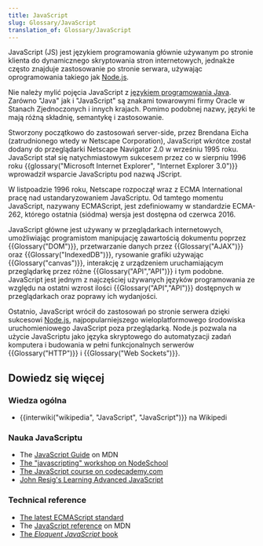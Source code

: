 ```yaml
---
title: JavaScript
slug: Glossary/JavaScript
translation_of: Glossary/JavaScript
---
```

JavaScript (JS) jest językiem programowania głównie używanym po stronie klienta do dynamicznego skryptowania stron internetowych, jednakże często znajduje zastosowanie po stronie serwara, używając oprogramowania takiego jak [Node.js](http://nodejs.org/).

Nie należy mylić pojęcia JavaScript z [językiem programowania Java](https://pl.wikipedia.org/wiki/Java). Zarówno "Java" jak i "JavaScript" są znakami towarowymi firmy Oracle w Stanach Zjednoczonych i innych krajach. Pomimo podobnej nazwy, języki te mają różną składnię, semantykę i zastosowanie.

Stworzony początkowo do zastosowań server-side, przez Brendana Eicha (zatrudnionego wtedy w Netscape Corporation), JavaScript wkrótce został dodany do przeglądarki Netscape Navigator 2.0 w wrześniu 1995 roku. JavaScript stał się natychmiastowym sukcesem przez co w sierpniu 1996 roku {{glossary("Microsoft Internet Explorer", "Internet Explorer 3.0")}} wprowadził wsparcie JavaScriptu pod nazwą JScript.

W listpoadzie 1996 roku, Netscape rozpoczął wraz z ECMA International pracę nad ustandaryzowaniem JavaScriptu. Od tamtego momentu JavaScript, nazywany ECMAScript, jest zdefiniowamy w standardzie ECMA-262, którego ostatnia (siódma) wersja jest dostępna od czerwca 2016.

JavaScript główne jest używany w przeglądarkach internetowych, umożliwiając programistom manipujację zawartością dokumentu poprzez {{Glossary("DOM")}}, przetwarzanie danych przez {{Glossary("AJAX")}} oraz {{Glossary("IndexedDB")}}, rysowanie grafiki używając {{Glossary("canvas")}}, interakcję z urządzeniem uruchamiającym przeglądarkę przez różne {{Glossary("API","API")}} i tym podobne. JavaScript jest jednym z najczęściej używanych języków programowania ze względu na ostatni wzrost ilości {{Glossary("API","API")}} dostępnych w przeglądarkach oraz poprawy ich wydanjości.

Ostatnio, JavaScript wrócił do zastosowań po stronie serwera dzięki sukcesowi [Node.js](http://nodejs.org/), najpopularniejszego wieloplatformowego środowiska uruchomieniowego JavaScript poza przeglądarką. Node.js pozwala na użycie JavaScriptu jako języka skryptowego do automatyzacji zadań komputera i budowania w pełni funkcjonalnych serwerów {{Glossary("HTTP")}} i {{Glossary("Web Sockets")}}.

## Dowiedz się więcej

### Wiedza ogólna

- {{interwiki("wikipedia", "JavaScript", "JavaScript")}} na Wikipedi

### Nauka JavaScriptu

- The [JavaScript Guide](/pl/docs/Web/JavaScript/Guide) on MDN
- [The "javascripting" workshop on NodeSchool](http://nodeschool.io/#workshoppers)
- [The JavaScript course on codecademy.com](http://www.codecademy.com/tracks/javascript)
- [John Resig's Learning Advanced JavaScript](http://ejohn.org/apps/learn/)

### Technical reference

- [The latest ECMAScript standard](http://www.ecma-international.org/publications/standards/Ecma-262.htm)
- The [JavaScript reference](/pl/docs/Web/JavaScript/reference) on MDN
- [The _Eloquent JavaScript_ book](http://eloquentjavascript.net/)
